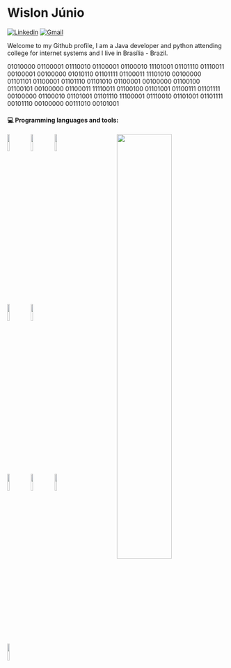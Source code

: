 <!--
**wislonjunio/WislonJunio** is a ✨ _special_ ✨ repository because its `README.md` (this file) appears on your GitHub profile.
Here are some ideas to get you started:
### Hi there 👋
- 🔭 I’m currently working on ...
- 🌱 I’m currently learning ...
- 👯 I’m looking to collaborate on ...
- 🤔 I’m looking for help with ...
- 💬 Ask me about ...
- 📫 How to reach me: ...
- 😄 Pronouns: ...
- ⚡ Fun fact: ...
-->

# Wislon Júnio

[![Linkedin](https://img.shields.io/badge/-LinkedIn-blue?style=flat&logo=Linkedin&logoColor=white)](https://www.linkedin.com/in/wislon-junio-a1ab7a158/)
[![Gmail](https://img.shields.io/badge/-Gmail-c14438?style=flat&logo=Gmail&logoColor=white)](mailto:wislon20@gmail.com)

Welcome to my Github profile, I am a Java developer and python attending college for internet systems and I live in Brasília - Brazil.

01010000 01100001 01110010 01100001 01100010 11101001 01101110 01110011 00100001 00100000 01010110 01101111 01100011 11101010 00100000 01101101 01100001 01101110 01101010 01100001 00100000 01100100 01100101 00100000 01100011 11110011 01100100 01101001 01100111 01101111 00100000 01100010 01101001 01101110 11100001 01110010 01101001 01101111 00101110 00100000 00111010 00101001 


#### :computer: Programming languages and tools: 
<p>
	<img width="50%" align="right" src="https://github-readme-stats.vercel.app/api?username=wislonjunio&show_icons=true&hide_border=true" />

<code><img width="10%" src="https://www.vectorlogo.zone/logos/java/java-ar21.svg"></code>
<code><img width="10%" src="https://www.vectorlogo.zone/logos/python/python-ar21.svg"></code>
<code><img width="10%" src="https://www.vectorlogo.zone/logos/djangoproject/djangoproject-ar21.svg"></code>
<br />
<code><img width="10%" src="https://www.vectorlogo.zone/logos/javascript/javascript-ar21.svg"></code>
<code><img width="10%" src="https://www.vectorlogo.zone/logos/angular/angular-ar21.svg"></code>
<br >
<code><img width="10%" src="https://www.vectorlogo.zone/logos/oracle/oracle-ar21.svg"></code>
<code><img width="10%" src="https://www.vectorlogo.zone/logos/mysql/mysql-ar21.svg"></code>
<code><img width="10%" src="https://www.vectorlogo.zone/logos/postgresql/postgresql-ar21.svg"></code>
<br />
<code><img width="10%" src="https://www.vectorlogo.zone/logos/git-scm/git-scm-ar21.svg"></code>
</p>
